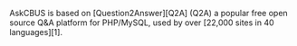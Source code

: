 AskCBUS is based on [Question2Answer][Q2A] (Q2A) a popular free open source Q&A platform for PHP/MySQL, used by over [22,000 sites in 40 languages][1].
